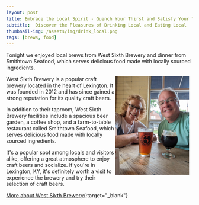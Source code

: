 ```yaml
---
layout: post
title: Embrace the Local Spirit - Quench Your Thirst and Satisfy Your Taste Buds
subtitle:  Discover the Pleasures of Drinking Local and Eating Local
thumbnail-img: /assets/img/drink_local.png
tags: [brews, food]
---
```

Tonight we enjoyed local brews from West Sixth Brewery and dinner from Smithtown Seafood, which serves delicious food made with locally sourced ingredients.

<img src="/assets/img/together_local.png" align="right" width="200px" style="padding-right: 10px;"/>

 West Sixth Brewery is a popular craft brewery located in the heart of Lexington. It was founded in 2012 and has since gained a strong reputation for its quality craft beers.

In addition to their taproom, West Sixth Brewery facilities include a spacious beer garden, a coffee shop, and a farm-to-table restaurant called Smithtown Seafood, which serves delicious food made with locally sourced ingredients.

It's a popular spot among locals and visitors alike, offering a great atmosphere to enjoy craft beers and socialize. If you're in Lexington, KY, it's definitely worth a visit to experience the brewery and try their selection of craft beers.

[More about West Sixth Brewery](https://www.westsixth.com/){:target="_blank"}